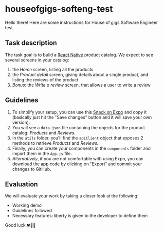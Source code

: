 # houseofgigs-softeng-test

Hello there! Here are some instructions for House of gigs Software Engineer test.

## Task description

The task goal is to build a [React Native](https://facebook.github.io/react-native/) product catalog. We expect to see several screens in your catalog:

1. the *Home* screen, listing all the products
2. the *Product detail* screen, giving details about a single product, and listing the reviews of the product
3. *Bonus*: the *Write a review* screen, that allows a user to write a review

## Guidelines

1. To simplify your setup, you can use this [Snack on Expo](https://snack.expo.io/@mvdb/houseofgigs-softeng-test) and copy it (basically just hit the "Save changes" button and it will save your own version).
2. You will see a `data.json` file containing the objects for the product catalog: *Products* and *Reviews*.
3. In the `utils` folder, you'll find the `apiClient` object that exposes 2 methods to retrieve *Products* and *Reviews*.
4. Finally, you can create your components in the `components` folder and import them in the `App.js` file.
5. *Alternatively*, if you are not comfortable with using Expo, you can download the app code by clicking on "Export" and commit your changes to GitHub.

## Evaluation

We will evaluate your work by taking a closer look at the following:

- Working demo
- Guidelines followed
- Necessary features: liberty is given to the developer to define them


Good luck 🍀💪🚀

